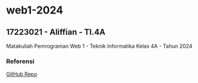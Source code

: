 # web1-2024
## 17223021 - Aliffian - TI.4A

Matakuliah Pemrograman Web 1 - Teknik Informatika Kelas 4A - Tahun 2024

### Referensi

[GitHub Repo](https://github.com/erfianjunianto/ti4a-web1-2024)

